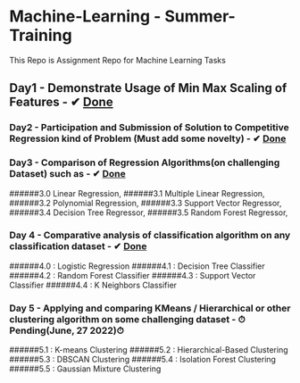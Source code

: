 # **Machine-Learning - Summer-Training**
This Repo is Assignment Repo for Machine Learning Tasks

## Day1 - Demonstrate Usage of Min Max Scaling of Features  - ✔ [Done]()

### Day2 - Participation and Submission of Solution to Competitive Regression kind of Problem (Must add some novelty)  - ✔ [Done]()

### Day3 - Comparison of Regression Algorithms(on challenging Dataset) such as - ✔ [Done]()
   ######3.0  Linear Regression,
   ######3.1  Multiple Linear Regression,
   ######3.2  Polynomial Regression,
   ######3.3  Support Vector Regressor,
   ######3.4  Decision Tree Regressor,
   ######3.5  Random Forest Regressor,
   
### Day 4 - Comparative analysis of classification algorithm on any classification dataset - ✔ [Done]()
   ######4.0 : Logistic Regression
   ######4.1 : Decision Tree Classifier
   ######4.2 : Random Forest Classifier
   ######4.3 : Support Vector Classifier
   ######4.4 : K Neighbors Classifier

### Day 5 - Applying and comparing KMeans / Hierarchical or other clustering algorithm on some challenging dataset - ⏱Pending(June, 27 2022)⏱
   ######5.1 : K-means Clustering
   ######5.2 : Hierarchical-Based Clustering
   ######5.3 : DBSCAN Clustering
   ######5.4 : Isolation Forest Clustering
   ######5.5 : Gaussian Mixture Clustering


